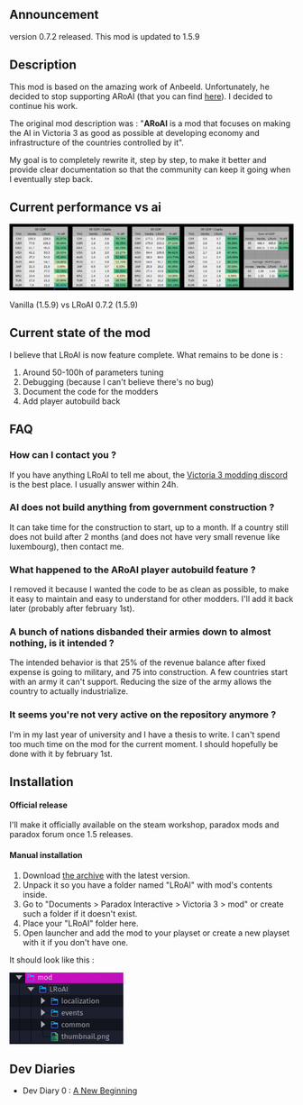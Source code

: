 ## Announcement

version 0.7.2 released.
This mod is updated to 1.5.9

## Description

This mod is based on the amazing work of Anbeeld. Unfortunately, he decided to stop supporting ARoAI (that you can find [here](https://github.com/Anbeeld/ARoAI)). I decided to continue his work.

The original mod description was : "**ARoAI** is a mod that focuses on making the AI in Victoria 3 as good as possible at developing economy and infrastructure of the countries controlled by it".

My goal is to completely rewrite it, step by step, to make it better and provide clear documentation so that the community can keep it going when I eventually step back.

## Current performance vs ai

![Roadmap](/img/lroai_comp_0.6.0.png)

Vanilla (1.5.9) vs LRoAI 0.7.2 (1.5.9)

## Current state of the mod
I believe that LRoAI is now feature complete.
What remains to be done is :

1) Around 50-100h of parameters tuning
2) Debugging (because I can't believe there's no bug)
3) Document the code for the modders
4) Add player autobuild back

## FAQ

### How can I contact you ?

If you have anything LRoAI to tell me about, the [Victoria 3 modding discord](https://discord.com/channels/827163966551621662/1161712336034332692) is the best place.
I usually answer within 24h.

### AI does not build anything from government construction ?

It can take time for the construction to start, up to a month.
If a country still does not build after 2 months (and does not have very small revenue like luxembourg), then contact me.

### What happened to the  ARoAI player autobuild feature ?

I removed it because I wanted the code to be as clean as possible, to make it easy to maintain and easy to understand for other modders.
I'll add it back later (probably after february 1st).

### A bunch of nations disbanded their armies down to almost nothing, is it intended ?

The intended behavior is that 25% of the revenue balance after fixed expense is going to military, and 75 into construction.
A few countries start with an army it can't support. Reducing the size of the army allows the country to actually industrialize.

### It seems you're not very active on the repository anymore ?

I'm in my last year of university and I have a thesis to write. I can't spend too much time on the mod for the current moment. I should hopefully be done with it by february 1st.

## Installation
#### Official release

I'll make it officially available on the steam workshop, paradox mods and paradox forum once 1.5 releases.

#### Manual installation

1) Download [the archive](https://github.com/Laaxus/LRoAI/releases) with the latest version.
2) Unpack it so you have a folder named "LRoAI" with mod's contents inside.
3) Go to "Documents > Paradox Interactive > Victoria 3 > mod" or create such a folder if it doesn't exist.
4) Place your "LRoAI" folder here.
5) Open launcher and add the mod to your playset or create a new playset with it if you don't have one.

It should look like this :

![files](/img/arborescence.png)

## Dev Diaries

- Dev Diary 0 : [A New Beginning](https://laaxus.github.io/2023-10-10-the-beginning/)
